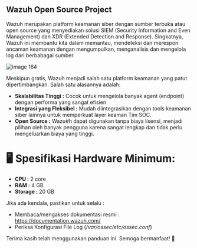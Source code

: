 ## Wazuh Open Source Project 
Wazuh merupakan platform keamanan siber dengan sumber terbuka atau open source yang menyediakan solusi SIEM (Security Information and Even Management) dan XDR (Extended Detection and Response). Singkatnya, Wazuh ini membantu kita dalam memantau, mendeteksi dan merespon ancaman keamanan dengan mengumpulkan, menganalisis dan mengelola log dari berbabagai sumber. 

![image 164](https://github.com/user-attachments/assets/8bbfe147-b102-4aa1-a5da-e9f2c7428bcb)


Meskipun gratis, Wazuh menjadi salah satu platform keamanan yang patut dipertimbangkan. Salah satu alasannya adalah: 
- **Skalabilitas Tinggi :** Cocok untuk mengelola banyak agent (endpoint) dengan performa yang sangat efisien
- **Integrasi yang Fleksibel :** Mudah diintegrasikan dengan tools keamanan siber lainnya untuk memperkuat layer keaman Tim SOC.
- **Open Source :** Wazu#h dapat digunakan tanpa biaya lisensi, menjadi pilihan oleh banyak pengguna karena sangat lengkap dan tidak perlu mengeluarkan biaya yang tinggi.


# 🖥️ Spesifikasi Hardware Minimum:
- **CPU :** 2 core
- **RAM :** 4 GB
- **Storage :** 20 GB

Jika ada kendala, pastikan untuk selalu :
- Membaca/mengakses dokumentasi resmi : https://documentation.wazuh.com/
- Periksa Konfigurasi File Log (_/var/ossec/etc/ossec.conf_)

Terima kasih telah menggunakan panduan ini. Semoga bermanfaat! 🙌




